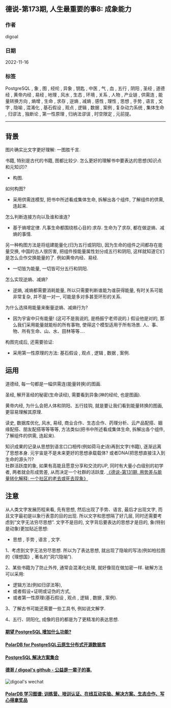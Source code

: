 ## 德说-第173期, 人生最重要的事8: 成象能力    
                            
### 作者                            
digoal                            
                            
### 日期                            
2022-11-16                         
                            
### 标签                            
PostgreSQL , 象 , 图 , 经纶 , 异象 , 钥匙 , 中医 , 气 , 血 , 五行 , 阴阳 , 圣经 , 道德经 , 黄帝内经 , 易经 , 地理 , 风水 , 生态 , 环境 , 关系 , 人物 , 产业链 , 供需连 , 能量转换方向 , 熵增 , 生命 , 求存 , 逆熵 , 减熵 , 感性 , 理性 , 思想 , 手势 , 语言 , 文字 , 隐喻 , 混淆化 , 基石假设 , 观点 , 逻辑 , 数据 , 案例 , 复杂动力系统 , 集体生命 , 归谬法 , 独断论 , 第一性原理 , 归纳法谬误 , 时空限定 , 元前提。             
                            
----                            
                            
## 背景   
图片确实比文字更好理解: 一图胜千言.    
  
书籍, 特别是古代的书籍, 图都比较少. 怎么更好的理解书中要表达的思想(知识点和元知识)?   
- 构图.   
  
如何构图?   
- 采用供需连模型, 把书中所述看成集体生命, 拆解出各个组件, 了解组件的供需, 连起来.   
  
怎么判断连接方向以及谁和谁连?   
- 基于熵增定律. 凡事生命都围绕核心目的:求存. 生命为了求存, 都在做逆熵、减熵的事情.    
  
另一种构图方法是将组建能量化(归为五行或阴阳), 因为生命的组件之间都存在能量交换, 中国的古人很厉害, 把组件按能量属性划分成五行和阴阳, 这样就知道它们是怎么合作交换能量的了. 例如黄帝内经、易经.  
- 一切皆为能量, 一切皆可分五行和阴阳.  
   
怎么实现逆熵、减熵?   
- 逆熵, 减熵都需要消耗能量, 所以只需要判断谁能为谁获得能量, 有时关系可能非常复杂, 并不是一对一, 可能是多对多甚至环形的关系.    
  
为什么选择用能量来衡量逆熵、减熵行为?  
- 因为宇宙中只有能量! (这可不是我说的, 是杨振宁老师说的.) 假设他是对的, 那么我们采用能量就能标的所有事物, 使得这个模型适用于所有场景. 人、事、物、所有生命、山、水、田林等等....  
  
构图完成后, 还需要验证:   
- 采用第一性原理的方法: 基石假设 , 观点 , 逻辑 , 数据 , 案例.    
  
  
## 运用  
道德经, 每一句都是一幅供需连(能量转换)的图画.    
  
圣经, 解开圣经的秘密(生命读经), 需要看到异象(神的经纶, 也是图画).   
  
黄帝内经, 为什么会把人体和阴阳、五行挂钩, 就是要让我们看到能量转换的图画, 更容易理解其原理.  
  
读史, 数据库优化, 风水, 易经, 商业合作、生态合作、药理分析、云产品配搭、姻缘配搭、朋友配搭等等等等, 方法类似(把书中所述看成集体生命, 拆解出各个组件, 了解组件的供需, 连起来).   
   
知识成果的记录从思想到语言口口相传(例如荷马史诗)再到文字(书籍), 逐渐远离了思想本身. 元宇宙是不是未来更好的思想承载载体? 或者DNA(把思想直接注入到生命的源头?)?    
社群活跃度的象, 如果有高能且愿意分享和交流的UP, 同时有大量小白级别的初学者, 两者就会形成势差, 从而决定一个社群的活跃度.  [《德说-第131期, 用势差与能量转化解释: 一个社区的老去或死去现象》](../202209/20220903_01.md)  
  
## 注意  
从人类文字发展历程来看, 先有思想, 然后出现了手势、语言, 最后才出现文字, 而且文字最初是以象行表意的目的出现.  所以文字和思想隔了好几层, 同时还需要考虑到“文字无法穷尽思想”. 文字不是目的, 文字背后要表达的思想才是目的, 象(特别是动象)更加贴近思想:   
- 思想 , 手势 , 语言 , 文字.     
  
1、考虑到文字无法穷尽思想. 所以为了表达思想, 就出现了隐喻的写法(例如柏拉图的《理想国》, 著名的“洞穴隐喻”).  
  
2、某些书籍为了防止外传, 通常会混淆化处理, 就好像现在做加密一样. 破解方法可以采用:   
- 逻辑方法(例如归谬法等),   
- 或者假设+证明或证伪的方式,   
- 或者第一性原理(基石假设 , 观点 , 逻辑 , 数据 , 案例).     
  
3、了解古书可能还需要一些工具书, 例如说文解字.  
  
4、五行、阴阳化, 成像的目的都是为了更精准的表达思想.  
  
  
#### [期望 PostgreSQL 增加什么功能?](https://github.com/digoal/blog/issues/76 "269ac3d1c492e938c0191101c7238216")
  
  
#### [PolarDB for PostgreSQL云原生分布式开源数据库](https://github.com/ApsaraDB/PolarDB-for-PostgreSQL "57258f76c37864c6e6d23383d05714ea")
  
  
#### [PostgreSQL 解决方案集合](https://yq.aliyun.com/topic/118 "40cff096e9ed7122c512b35d8561d9c8")
  
  
#### [德哥 / digoal's github - 公益是一辈子的事.](https://github.com/digoal/blog/blob/master/README.md "22709685feb7cab07d30f30387f0a9ae")
  
  
![digoal's wechat](../pic/digoal_weixin.jpg "f7ad92eeba24523fd47a6e1a0e691b59")
  
  
#### [PolarDB 学习图谱: 训练营、培训认证、在线互动实验、解决方案、生态合作、写心得拿奖品](https://www.aliyun.com/database/openpolardb/activity "8642f60e04ed0c814bf9cb9677976bd4")
  
